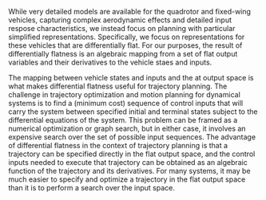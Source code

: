 While very detailed models are available for the quadrotor and fixed-wing
vehicles, capturing complex aerodynamic effects and detailed input respose
characteristics, we instead focus on planning with particular simplified
representations. Specifically, we focus on representations for these vehicles
that are differentially flat. For our purposes, the result of differentially
flatness is an algebraic mapping from a set of flat output variables and their
derivatives to the vehicle staes and inputs.

The mapping between vehicle states and inputs and the  at output space is what
makes differential  flatness useful for trajectory planning.  The challenge in
trajectory optimization  and  motion  planning  for  dynamical  systems  is  to
find a (minimum cost) sequence of control inputs that will carry the system
between specified initial and terminal states subject to the differential
equations of the system. This problem can be framed as a numerical optimization
or graph search, but in either case, it involves an expensive search over the
set of possible input sequences. The advantage of differential flatness in the
context of trajectory planning is that a trajectory can be specified directly
in the flat output space, and the control inputs needed to execute that
trajectory can be obtained as an algebraic function of the trajectory and its
derivatives. For many systems, it may be much easier to specify and optimize a
trajectory in the flat output space than it is to perform a search over the
input space.


